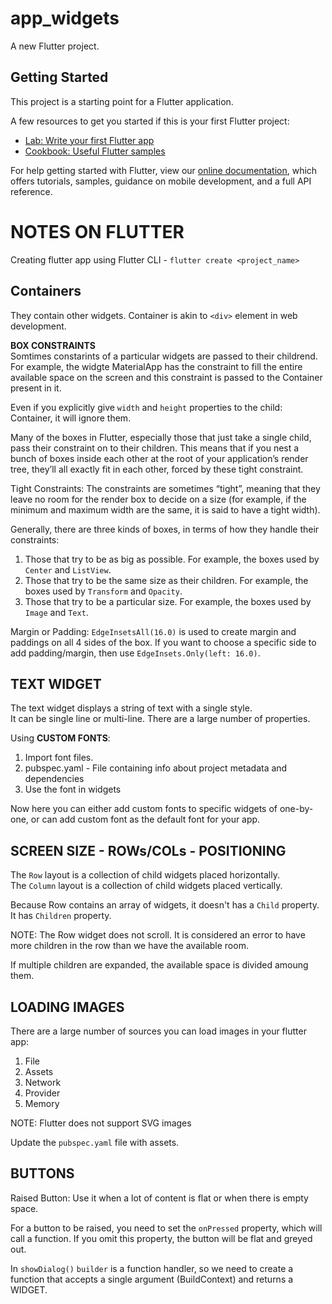# app_widgets

A new Flutter project.

## Getting Started

This project is a starting point for a Flutter application.

A few resources to get you started if this is your first Flutter project:

- [Lab: Write your first Flutter app](https://flutter.dev/docs/get-started/codelab)
- [Cookbook: Useful Flutter samples](https://flutter.dev/docs/cookbook)

For help getting started with Flutter, view our
[online documentation](https://flutter.dev/docs), which offers tutorials,
samples, guidance on mobile development, and a full API reference.

# NOTES ON FLUTTER

Creating flutter app using Flutter CLI - `flutter create <project_name>`  

## Containers
They contain other widgets. Container is akin to `<div>` element in web development.  

**BOX CONSTRAINTS**  
Somtimes constarints of a particular widgets are passed to their childrend. For example, the widgte MaterialApp has the constraint to fill the entire available space on the screen and this constraint is passed to the Container present in it.  

Even if you explicitly give `width` and `height` properties to the child: Container, it will ignore them.  

Many of the boxes in Flutter, especially those that just take a single child, pass their constraint on to their children. This means that if you nest a bunch of boxes inside each other at the root of your application’s render tree, they’ll all exactly fit in each other, forced by these tight constraint.  

Tight Constraints: The constraints are sometimes “tight”, meaning that they leave no room for the render box to decide on a size (for example, if the minimum and maximum width are the same, it is said to have a tight width).  

Generally, there are three kinds of boxes, in terms of how they handle their constraints:  
1. Those that try to be as big as possible. For example, the boxes used by `Center` and `ListView`.  
2. Those that try to be the same size as their children. For example, the boxes used by `Transform` and `Opacity`.  
3. Those that try to be a particular size. For example, the boxes used by `Image` and `Text`.  

Margin or Padding: `EdgeInsetsAll(16.0)` is used to create margin and paddings on all 4 sides of the box. If you want to choose a specific side to add padding/margin, then use `EdgeInsets.Only(left: 16.0)`.  

## TEXT WIDGET

The text widget displays a string of text with a single style.  
It can be single line or multi-line. There are a large number of properties.  

Using **CUSTOM FONTS**:  
1. Import font files.  
2. pubspec.yaml - File containing info about project metadata and dependencies  
3. Use the font in widgets  

Now here you can either add custom fonts to specific widgets of one-by-one, or can add custom font as the default font for your app.  

## SCREEN SIZE - ROWs/COLs - POSITIONING  

The `Row` layout is a collection of child widgets placed horizontally.  
The `Column` layout is a collection of child widgets placed vertically.  

Because Row contains an array of widgets, it doesn't has a `Child` property. It has `Children` property.  

NOTE: The Row widget does not scroll. It is considered an error to have more children in the row than we have the available room.  

If multiple children are expanded, the available space is divided amoung them.  

## LOADING IMAGES
There are a large number of sources you can load images in your flutter app:  
1. File  
2. Assets  
3. Network  
4. Provider  
5. Memory  

NOTE: Flutter does not support SVG images  

Update the `pubspec.yaml` file with assets.  

## BUTTONS
Raised Button: Use it when a lot of content is flat or when there is empty space.  

For a button to be raised, you need to set the `onPressed` property, which will call a function. If you omit this property, the button will be flat and greyed out.  

In `showDialog()` `builder` is a function handler, so we need to create a function that accepts a single argument (BuildContext) and returns a WIDGET.  






